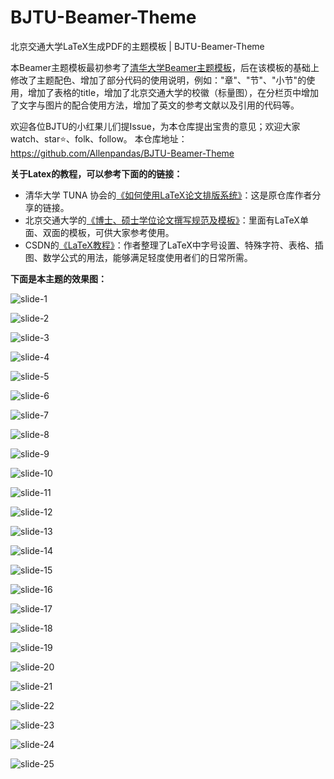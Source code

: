 # BJTU-Beamer-Theme
北京交通大学LaTeX生成PDF的主题模板 | BJTU-Beamer-Theme

本Beamer主题模板最初参考了[清华大学Beamer主题模板](https://github.com/tuna/THU-Beamer-Theme)，后在该模板的基础上修改了主题配色、增加了部分代码的使用说明，例如："章"、"节"、"小节"的使用，增加了表格的title，增加了北京交通大学的校徽（标量图），在分栏页中增加了文字与图片的配合使用方法，增加了英文的参考文献以及引用的代码等。

欢迎各位BJTU的小红果儿们提Issue，为本仓库提出宝贵的意见；欢迎大家watch、star⭐️、folk、follow。
本仓库地址：https://github.com/Allenpandas/BJTU-Beamer-Theme



**关于Latex的教程，可以参考下面的的链接：**

- 清华大学 TUNA 协会的[《如何使用LaTeX论文排版系统》](https://tuna.moe/event/2018/latex/)：这是原仓库作者分享的链接。
- 北京交通大学的[《博士、硕士学位论文撰写规范及模板》](https://gs.bjtu.edu.cn/cms/item/195.html)：里面有LaTeX单面、双面的模板，可供大家参考使用。
- CSDN的[《LaTeX教程》](https://blog.csdn.net/m0_38068876/category_10779337.html)：作者整理了LaTeX中字号设置、特殊字符、表格、插图、数学公式的用法，能够满足轻度使用者们的日常所需。



**下面是本主题的效果图：**

![slide-1](./sketch/slide-1.jpeg)

![slide-2](./sketch/slide-2.jpg)

![slide-3](./sketch/slide-3.jpg)

![slide-4](./sketch/slide-4.jpg)

![slide-5](./sketch/slide-5.jpg)

![slide-6](./sketch/slide-6.jpg)

![slide-7](./sketch/slide-7.jpg)

![slide-8](./sketch/slide-8.jpg)

![slide-9](./sketch/slide-9.jpg)

![slide-10](./sketch/slide-10.jpg)

![slide-11](./sketch/slide-11.jpg)

![slide-12](./sketch/slide-12.jpg)

![slide-13](./sketch/slide-13.jpg)

![slide-14](./sketch/slide-14.jpg)

![slide-15](./sketch/slide-15.jpg)

![slide-16](./sketch/slide-16.jpg)

![slide-17](./sketch/slide-17.jpg)

![slide-18](./sketch/slide-18.jpg)

![slide-19](./sketch/slide-19.jpg)

![slide-20](./sketch/slide-20.jpg)

![slide-21](./sketch/slide-21.jpg)

![slide-22](./sketch/slide-22.jpg)

![slide-23](./sketch/slide-23.jpg)

![slide-24](./sketch/slide-24.jpg)

![slide-25](./sketch/slide-25.jpg)
